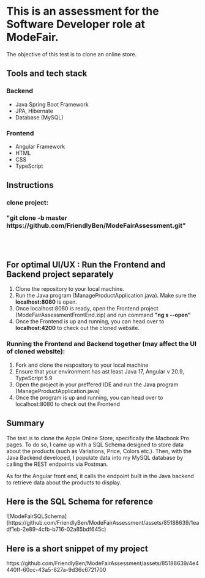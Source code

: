 <h1>
  This is an assessment for the Software Developer role at ModeFair.
</h1>

<p>
  The objective of this test is to clone an online store.
</p>

<h2>
  Tools and tech stack
</h2>
  <h3>
    Backend
  </h3>
  <ul>
  <li>Java Spring Boot Framework</li>
  <li>JPA, Hibernate</li>
  <li>Database (MySQL)</li>    
  </ul>
  <h3>
    Frontend
  </h3>
  <ul>
    <li>Angular Framework</li>
    <li>HTML</li>
    <li>CSS</li>
    <li>TypeScript</li>
  </ul>
<h2>Instructions</h2>
<h3>clone project:<br> <br> "git clone -b master https://github.com/FriendlyBen/ModeFairAssessment.git"</h3>
<br><br>
<h2>For optimal UI/UX : Run the Frontend and Backend project separately </h2>
<ol>
  <li>
    Clone the repository to your local machine.
  </li>
    <li>
    Run the Java program (ManageProductApplication.java). Make sure the <b>localhost:8080</b> is open.
  </li>
  <li>
    Once localhost:8080 is ready, open the Frontend project (ModeFairAssessmentFrontEnd.zip) and run command <b>"ng s --open"</b>
  </li>
  <li>
    Once the Frontend is up and running, you can head over to <b>localhost:4200</b> to check out the cloned website.
  </li>
</ol>
<h3>Running the Frontend and Backend together (may affect the UI of cloned website): </h3>
<ol>
  <li>Fork and clone the respository to your local machine</li>
  <li>Ensure that your environment has ast least Java 17, Angular v 20.9, TypeScript 5.9</li>
  <li>Open the project in your preffered IDE and run the Java program (ManageProductApplication.java)</li>
  <li>Once the program is up and running, you can head over to localhost:8080 to check out the Frontend</li>
</ol>
<h2>Summary</h2>
<p>The test is to clone the Apple Online Store, specifically the Macbook Pro pages. To do so, I came up with a SQL Schema designed to store data about the products (such as Variations, Price, Colors etc.). 
  Then, with the Java Backend developed, I populate data into my MySQL database by calling the REST endpoints via Postman.</p>
  <p>
    As for the Angular front end, it calls the endpoint built in the Java backend to retrieve data about the products to display.
  </p>

  <h2>Here is the SQL Schema for reference</h2>
  ![ModeFairSQLSchema](https://github.com/FriendlyBen/ModeFairAssessment/assets/85188639/1eadf1eb-2e89-4cfb-b716-02a85bdf645c)

<h2>Here is a short snippet of my project</h2>
https://github.com/FriendlyBen/ModeFairAssessment/assets/85188639/4e4440ff-60cc-43a5-827a-9d36c6721700

